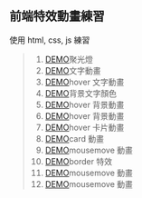 ## 前端特效動畫練習

使用 html, css, js 練習

> 1. <a href="https://chao99152.github.io/testdemo/index.html">DEMO</a>聚光燈<br/>
> 2. <a href="https://chao99152.github.io/testdemo/index2.html">DEMO</a>文字動畫<br/>
> 3. <a href="https://chao99152.github.io/testdemo/index3.html">DEMO</a>hover 文字動畫<br/>
> 4. <a href="https://chao99152.github.io/testdemo/index4.html">DEMO</a>背景文字顏色<br/>
> 5. <a href="https://chao99152.github.io/testdemo/index5.html">DEMO</a>hover 背景動畫<br/>
> 6. <a href="https://chao99152.github.io/testdemo/index6.html">DEMO</a>hover 背景動畫<br/>
> 7. <a href="https://chao99152.github.io/testdemo/index7.html">DEMO</a>hover 卡片動畫<br/>
> 8. <a href="https://chao99152.github.io/testdemo/index8.html">DEMO</a>card 動畫<br/>
> 9. <a href="https://chao99152.github.io/testdemo/index9.html">DEMO</a>mousemove 動畫<br/>
> 10. <a href="https://chao99152.github.io/testdemo/index10.html">DEMO</a>border 特效<br/>
> 11. <a href="https://chao99152.github.io/testdemo/index11.html">DEMO</a>mousemove 動畫<br/>
> 12. <a href="https://chao99152.github.io/testdemo/index12.html">DEMO</a>mousemove 動畫<br/>
